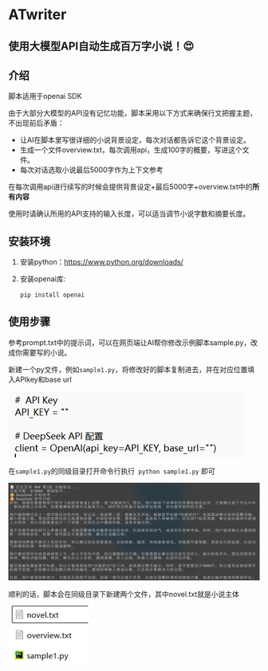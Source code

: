 # ATwriter

## 使用大模型API自动生成百万字小说！😍

## 介绍

脚本适用于openai SDK

由于大部分大模型的API没有记忆功能，脚本采用以下方式来确保行文把握主题，不出现前后矛盾：

- 让AI在脚本里写很详细的小说背景设定，每次对话都告诉它这个背景设定。
- 生成一个文件overview.txt，每次调用api，生成100字的概要，写进这个文件。
- 每次对话选取小说最后5000字作为上下文参考

在每次调用api进行续写的时候会提供背景设定+最后5000字+overview.txt中的**所有内容**

使用时请确认所用的API支持的输入长度，可以适当调节小说字数和摘要长度。

## 安装环境

1. 安装python：https://www.python.org/downloads/

2. 安装openai库: 
   ```powershell
   pip install openai
   ```

## 使用步骤

参考prompt.txt中的提示词，可以在网页端让AI帮你修改示例脚本sample.py，改成你需要写的小说。

新建一个py文件，例如`sample1.py`，将修改好的脚本复制进去，并在对应位置填入APIkey和base url

![image2](./image/image2.png)

在`sample1.py`的同级目录打开命令行执行` python sample1.py` 即可

![image1](./image/image1.png)

顺利的话，脚本会在同级目录下新建两个文件，其中novel.txt就是小说主体

![image3](./image/image3.png)
